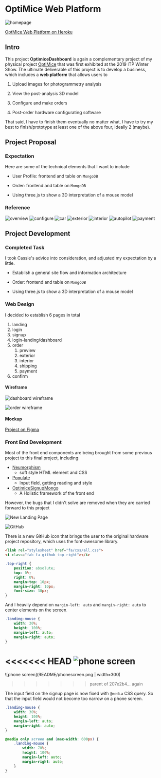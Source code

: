 # OptiMice Web Platform

![homepage](public/assets/homepage.png)

[OptMice Web Platform on Heroku](https://optimice.herokuapp.com/)

## Intro

This project __OptimiceDashboard__ is again a complementary project of my physical project [OptiMice](https://jasontsemf.github.io/optimice.html) that was first exhibited at the 2019 ITP Winter Show. The ultimate deliverable of this project is to develop a business, which includes a __web platform__ that allows users to

1. Upload images for photogrammetry analysis

2. View the post-analysis 3D model

3. Configure and make orders

4. Post-order hardware configurating software

That said, I have to finish them eventually no matter what. I have to try my best to finish/prototype at least one of the above four, ideally 2 (maybe).

## Project Proposal

### Expectation

Here are some of the technical elements that I want to include

- User Profile: frontend and table on `MongoDB`

- Order: frontend and table on `MongoDB`

- Using three.js to show a 3D interpretation of a mouse model

### Reference

![overview](public/assets/overview.png)
![configure](public/assets/config.png)
![car](public/assets/car.png)
![exterior](public/assets/exterior.png)
![interior](public/assets/interior.png)
![autopilot](public/assets/autopilot.png)
![payment](public/assets/payment.png)

## Project Development

### Completed Task

I took Cassie's advice into consideration, and adjusted my expectation by a little.

- Establish a general site flow and information architecture

- Order: frontend and table on `MongoDB`

- Using three.js to show a 3D interpretation of a mouse model
  
### Web Design

I decided to establish 6 pages in total

1. landing
2. login
3. signup
4. login-landing/dashboard
5. order
   1. preview
   2. exterior
   3. interior
   4. shipping
   5. payment
6. confirm

#### Wireframe

![dashboard wireframe](README/dashboard_wireframe.png)

![order wireframe](README/order_wireframe.png)

#### Mockup

[Project on Figma](https://www.figma.com/file/B7v9FoAAIiuAXctt3scEK8/OptiMice)

### Front End Development

Most of the front end components are being brought from some previous project to this final project, including

- [Neumorphism](https://github.com/jasontsemf/Neumorphism)
  - soft style HTML element and CSS
- [Populate](https://github.com/jasontsemf/Populate)
  - Input field, getting reading and style
- [OptimiceSignupMongo](https://github.com/jasontsemf/OptimiceSignupMongo)
  - A Holistic framework of the front end

However, the bugs that I didn't solve are removed when they are carried forward to this project

![New Landing Page](public/assets/homepage.png)

![GitHub](README/github.png)

There is a new GitHub icon that brings the user to the original hardware project repository, which uses the font-awesome library.

``` HTML
<link rel="stylesheet" href="fa/css/all.css">
<i class="fab fa-github top-right"></i>
```

``` CSS
.top-right {
    position: absolute;
    top: 0%;
    right: 0%;
    margin-top: 10px;
    margin-right: 10px;
    font-size: 30px;
}
```

And I heavily depend on `margin-left: auto` and `margin-right: auto` to center elements on the screen.

``` CSS
.landing-mouse {
    width: 30%;
    height: 100%;
    margin-left: auto;
    margin-right: auto;
}
```

<<<<<<< HEAD
![phone screen](README/phonescreen.png)
=======
![phone screen](README/phonescreen.png | width=300)
>>>>>>> parent of 207e2b4... again

The input field on the signup page is now fixed with `@media` CSS query. So that the input field would not become too narrow on a phone screen.

``` CSS
.landing-mouse {
    width: 30%;
    height: 100%;
    margin-left: auto;
    margin-right: auto;
}

@media only screen and (max-width: 600px) {
    .landing-mouse {
        width: 70%;
        height: 100%;
        margin-left: auto;
        margin-right: auto;
    }
}
```

